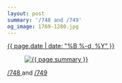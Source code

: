 ```yaml
---
layout: post
summary: '/748 and /749'
og_image: 1769-1280.jpg
---
```


<div class="post">
 <time>
  <a href="/1769">
   {{ page.date | date: "%B %-d, %Y" }}
  </a>
 </time>
 <a href="/1769">
  <figure data-taken="4/23/2023">
   <img alt="{{ page.summary }}" sizes="(min-width: 700px) 50vw, calc(100vw - 2rem)" src="{{ site.assets_url }}/1769-640.jpg" srcset="{{ site.assets_url }}/1769-320.jpg 320w, {{ site.assets_url }}/1769-640.jpg 640w, {{ site.assets_url }}/1769-960.jpg 960w, {{ site.assets_url }}/1769-1280.jpg 1280w"/>
  </figure>
 </a>
 <span>
  <a href="http://life.aaronjgreenberg.com/748">
   /748
  </a>
  and
  <a href="http://life.aaronjgreenberg.com/749">
   /749
  </a>
 </span>
</div>
